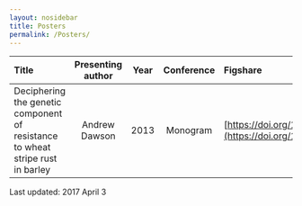 ```yaml
---
layout: nosidebar
title: Posters
permalink: /Posters/
---
```


|Title                                                                         |Presenting author  |Year  |Conference|Figshare    |
|:-----------------------------------------------------------------------------|:-----------------:|:----:|:--------:|:-----------|
|Deciphering the genetic component of resistance to wheat stripe rust in barley|Andrew Dawson      |2013  |Monogram  |[https://doi.org/10.6084/m9.figshare.4811425.v1](https://doi.org/10.6084/m9.figshare.4811425.v1)|


Last updated: 2017 April 3 
